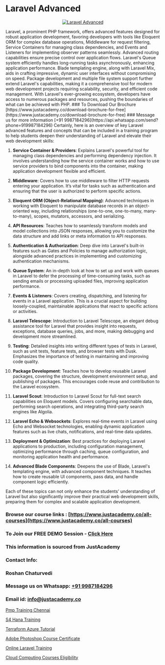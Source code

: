 # Laravel Advanced

<p align="center">
  <a href="https://justacademy.co/course-detail/php-training">
    <img src="https://justacademy.co/storage2/course_image/1676637155_course_image.webp" alt="Laravel Advanced">
  </a>
</p>
Laravel, a prominent PHP framework, offers advanced features designed for robust application development, favoring developers with tools like Eloquent ORM for complex database operations, Middleware for request filtering, Service Containers for managing class dependencies, and Events and Listeners for implementing observer patterns seamlessly. Advanced routing capabilities ensure precise control over application flows. Laravel's Queue system efficiently handles long-running tasks asynchronously, enhancing application performance. Blade templating engine, along with Laravel Mix, aids in crafting impressive, dynamic user interfaces without compromising on speed. Package development and multiple file system support further extend Laravel's capabilities, making it a comprehensive tool for modern web development projects requiring scalability, security, and efficient code management. With Laravel's ever-growing ecosystem, developers have access to numerous packages and resources, pushing the boundaries of what can be achieved with PHP.
### To Download Our Brochure [https://www.justacademy.co/download-brochure-for-free](https://www.justacademy.co/download-brochure-for-free)
### Message us for more information [+91 9987184296](https://api.whatsapp.com/send?phone=919987184296)
Certainly, here is an overview of key Laravel advanced features and concepts that can be included in a training program to help students deepen their understanding of Laravel and elevate their web development skills:

1) **Service Container & Providers**: Explains Laravel's powerful tool for managing class dependencies and performing dependency injection. It involves understanding how the service container works and how to use service providers to bind components into the container, making application development flexible and efficient.

2) **Middleware**: Covers how to use middleware to filter HTTP requests entering your application. It’s vital for tasks such as authentication and ensuring that the user is authorized to perform specific actions.

3) **Eloquent ORM (Object-Relational Mapping)**: Advanced techniques in working with Eloquent to manipulate database records in an object-oriented way, including relationships (one-to-one, one-to-many, many-to-many), scopes, mutators, accessors, and serializing.

4) **API Resources**: Teaches how to seamlessly transform models and model collections into JSON responses, allowing you to customize the data structure and add links or meta information to API responses.

5) **Authentication & Authorization**: Deep dive into Laravel's built-in features such as Gates and Policies to manage authorization logic, alongside advanced practices in implementing and customizing authentication mechanisms.

6) **Queue System**: An in-depth look at how to set up and work with queues in Laravel to defer the processing of time-consuming tasks, such as sending emails or processing uploaded files, improving application performance.

7) **Events & Listeners**: Covers creating, dispatching, and listening for events in a Laravel application. This is a crucial aspect for building loosely-coupled, maintainable applications that react to specific actions or activities.

8) **Laravel Telescope**: Introduction to Laravel Telescope, an elegant debug assistance tool for Laravel that provides insight into requests, exceptions, database queries, jobs, and more, making debugging and development more streamlined.

9) **Testing**: Detailed insights into writing different types of tests in Laravel, such as unit tests, feature tests, and browser tests with Dusk. Emphasizes the importance of testing in maintaining and improving code quality.

10) **Package Development**: Teaches how to develop reusable Laravel packages, covering the structure, development environment setup, and publishing of packages. This encourages code reuse and contribution to the Laravel ecosystem.

11) **Laravel Scout**: Introduction to Laravel Scout for full-text search capabilities on Eloquent models. Covers configuring searchable data, performing search operations, and integrating third-party search engines like Algolia.

12) **Laravel Echo & Websockets**: Explores real-time events in Laravel using Echo and Websocket technologies, enabling dynamic application features such as live chats, notifications, and real-time data updates.

13) **Deployment & Optimization**: Best practices for deploying Laravel applications to production, including configuration management, optimizing performance through caching, queue configuration, and monitoring application health and performance.

14) **Advanced Blade Components**: Deepens the use of Blade, Laravel's templating engine, with advanced component techniques. It teaches how to create reusable UI components, pass data, and handle component logic efficiently.

Each of these topics can not only enhance the students' understanding of Laravel but also significantly improve their practical web development skills, preparing them for complex and scalable application development.

### Browse our course links : [https://www.justacademy.co/all-courses](https://www.justacademy.co/all-courses) 
### To Join our FREE DEMO Session - [Click Here](https://www.justacademy.co/register-for-course-demo)


### This information is sourced from JustAcademy
### Contact Info:
### Roshan Chaturvedi
### Message us on Whatsapp: [+91 9987184296](https://api.whatsapp.com/send?phone=919987184296)
### Email id: [info@justacademy.co](mailto:info@justacademy.co)
                
[Pmp Training Chennai](https://www.linkedin.com/pulse/pmp-training-chennai-justacademy-synxc?trackingId=Yd15bFwS0rS2HiHZcvL8hw%3D%3D&lipi=urn%3Ali%3Apage%3Ad_flagship3_company_admin%3BkivWcGmHSBCkKNz13%2FsLDg%3D%3D)

[S4 Hana Training](https://www.linkedin.com/pulse/s4-hana-training-justacademy-beangaluru-2dj4c/)

[Terraform Azure Tutorial](https://medium.com/@mistersumit961/terraform-azure-tutorial-86a3f6f734e0)

[Adobe Photoshop Course Certificate](https://medium.com/@ranepooja/adobe-photoshop-course-certificate-ed69516fb638)

[Online Laravel Training](https://justacademyin.github.io/Articles/Online-Laravel-Training)

[Cloud Computing Courses Eligibility](https://justacademyin.github.io/justacademy/cloud-computing-courses-eligibility)

